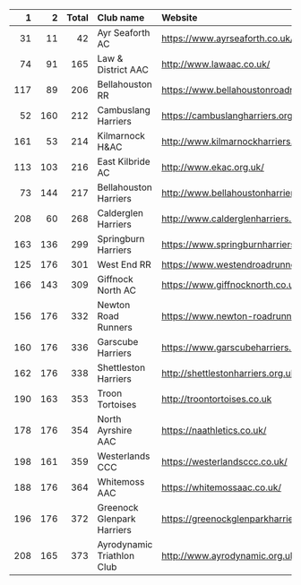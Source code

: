 |   1 |   2 |   Total | Club name                  | Website                                    |
|----:|----:|--------:|:---------------------------|:-------------------------------------------|
|  31 |  11 |      42 | Ayr Seaforth AC            | https://www.ayrseaforth.co.uk/             |
|  74 |  91 |     165 | Law & District AAC         | http://www.lawaac.co.uk/                   |
| 117 |  89 |     206 | Bellahouston RR            | https://www.bellahoustonroadrunners.co.uk/ |
|  52 | 160 |     212 | Cambuslang Harriers        | https://cambuslangharriers.org/            |
| 161 |  53 |     214 | Kilmarnock H&AC            | http://www.kilmarnockharriers.com/         |
| 113 | 103 |     216 | East Kilbride AC           | http://www.ekac.org.uk/                    |
|  73 | 144 |     217 | Bellahouston Harriers      | http://www.bellahoustonharriers.co.uk/     |
| 208 |  60 |     268 | Calderglen Harriers        | http://www.calderglenharriers.org.uk/      |
| 163 | 136 |     299 | Springburn Harriers        | https://www.springburnharriers.co.uk/      |
| 125 | 176 |     301 | West End RR                | https://www.westendroadrunners.co.uk/      |
| 166 | 143 |     309 | Giffnock North AC          | https://www.giffnocknorth.co.uk/           |
| 156 | 176 |     332 | Newton Road Runners        | https://www.newton-roadrunners.com/        |
| 160 | 176 |     336 | Garscube Harriers          | https://www.garscubeharriers.org.uk/       |
| 162 | 176 |     338 | Shettleston Harriers       | http://shettlestonharriers.org.uk/         |
| 190 | 163 |     353 | Troon Tortoises            | http://troontortoises.co.uk                |
| 178 | 176 |     354 | North Ayrshire AAC         | https://naathletics.co.uk/                 |
| 198 | 161 |     359 | Westerlands CCC            | https://westerlandsccc.co.uk/              |
| 188 | 176 |     364 | Whitemoss AAC              | https://whitemossaac.co.uk/                |
| 196 | 176 |     372 | Greenock Glenpark Harriers | https://greenockglenparkharriers.com/      |
| 208 | 165 |     373 | Ayrodynamic Triathlon Club | http://www.ayrodynamic.org.uk/             |